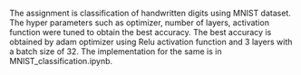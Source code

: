 The assignment is classification of handwritten digits using MNIST dataset. 
The hyper parameters such as optimizer, number of layers, activation function were tuned to obtain the best accuracy. 
The best accuracy is obtained by adam optimizer using Relu activation function and 3 layers with a batch size of 32. The implementation for the same is in MNIST_classification.ipynb.
